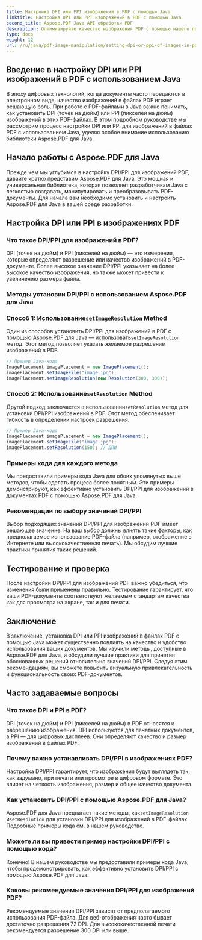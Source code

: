 ```yaml
---
title: Настройка DPI или PPI изображений в PDF с помощью Java
linktitle: Настройка DPI или PPI изображений в PDF с помощью Java
second_title: Aspose.PDF Java API обработки PDF
description: Оптимизируйте качество изображения PDF с помощью нашего пошагового руководства по настройке DPI/PPI в PDF с помощью Java. Узнайте, как улучшить качество ваших документов для печати и цифрового отображения.
type: docs
weight: 12
url: /ru/java/pdf-image-manipulation/setting-dpi-or-ppi-of-images-in-pdf-using-java/
---
```


## Введение в настройку DPI или PPI изображений в PDF с использованием Java

В эпоху цифровых технологий, когда документы часто передаются в электронном виде, качество изображений в файлах PDF играет решающую роль. При работе с PDF-файлами в Java важно понимать, как установить DPI (точек на дюйм) или PPI (пикселей на дюйм) изображений в этих PDF-файлах. В этом подробном руководстве мы рассмотрим процесс настройки DPI или PPI для изображений в файлах PDF с использованием Java, уделяя особое внимание использованию библиотеки Aspose.PDF для Java.

## Начало работы с Aspose.PDF для Java

Прежде чем мы углубимся в настройку DPI/PPI для изображений PDF, давайте кратко представим Aspose.PDF для Java. Это мощная и универсальная библиотека, которая позволяет разработчикам Java с легкостью создавать, манипулировать и преобразовывать PDF-документы. Для начала вам необходимо установить и настроить Aspose.PDF для Java в вашей среде разработки.

## Настройка DPI или PPI в изображениях PDF

### Что такое DPI/PPI для изображений в PDF?

DPI (точек на дюйм) и PPI (пикселей на дюйм) — это измерения, которые определяют разрешение или качество изображений в PDF-документе. Более высокое значение DPI/PPI указывает на более высокое качество изображения, но также может привести к увеличению размера файла.

### Методы установки DPI/PPI с использованием Aspose.PDF для Java

###  Способ 1: Использование`setImageResolution` Method

 Один из способов установить DPI/PPI для изображений в PDF с помощью Aspose.PDF для Java — использовать`setImageResolution` метод. Этот метод позволяет указать желаемое разрешение изображений в PDF.

```java
// Пример Java-кода
ImagePlacement imagePlacement = new ImagePlacement();
imagePlacement.setImageFile("image.jpg");
imagePlacement.setImageResolution(new Resolution(300, 300));
```

###  Способ 2: Использование`setResolution` Method

 Другой подход заключается в использовании`setResolution` метод для установки DPI/PPI изображений в PDF. Этот метод обеспечивает гибкость в определении настроек разрешения.

```java
// Пример Java-кода
ImagePlacement imagePlacement = new ImagePlacement();
imagePlacement.setImageFile("image.jpg");
imagePlacement.setResolution(150); // ДПИ
```

### Примеры кода для каждого метода

Мы предоставили примеры кода Java для обоих упомянутых выше методов, чтобы сделать процесс более понятным. Эти примеры демонстрируют, как эффективно установить DPI/PPI для изображений в документах PDF с помощью Aspose.PDF для Java.

### Рекомендации по выбору значений DPI/PPI

Выбор подходящих значений DPI/PPI для изображений PDF имеет решающее значение. На ваш выбор должны влиять такие факторы, как предполагаемое использование PDF-файла (например, отображение в Интернете или высококачественная печать). Мы обсудим лучшие практики принятия таких решений.

## Тестирование и проверка

После настройки DPI/PPI для изображений PDF важно убедиться, что изменения были применены правильно. Тестирование гарантирует, что ваши PDF-документы соответствуют желаемым стандартам качества как для просмотра на экране, так и для печати.

## Заключение

В заключение, установка DPI или PPI изображений в файлах PDF с помощью Java может существенно повлиять на качество и удобство использования ваших документов. Мы изучили методы, доступные в Aspose.PDF для Java, и обсудили лучшие практики для принятия обоснованных решений относительно значений DPI/PPI. Следуя этим рекомендациям, вы сможете повысить визуальную привлекательность и функциональность своих PDF-документов.

## Часто задаваемые вопросы

### Что такое DPI и PPI в PDF?

DPI (точек на дюйм) и PPI (пикселей на дюйм) в PDF относятся к разрешению изображения. DPI используется для печатных документов, а PPI — для цифровых дисплеев. Они определяют качество и размер изображений в файлах PDF.

### Почему важно устанавливать DPI/PPI в изображениях PDF?

Настройка DPI/PPI гарантирует, что изображения будут выглядеть так, как задумано, при печати или просмотре в цифровом формате. Это влияет на четкость изображения, размер и общее качество документа.

### Как установить DPI/PPI с помощью Aspose.PDF для Java?

 Aspose.PDF для Java предлагает такие методы, как`setImageResolution` и`setResolution` для установки DPI/PPI для изображений в PDF-файлах. Подробные примеры кода см. в нашем руководстве.

### Можете ли вы привести пример настройки DPI/PPI с помощью кода?

Конечно! В нашем руководстве мы предоставили примеры кода Java, чтобы продемонстрировать, как эффективно установить DPI/PPI с помощью Aspose.PDF для Java.

### Каковы рекомендуемые значения DPI/PPI для изображений PDF?

Рекомендуемые значения DPI/PPI зависят от предполагаемого использования PDF-файла. Для веб-отображения часто бывает достаточно разрешения 72 DPI. Для высококачественной печати рекомендуется разрешение 300 DPI или выше.